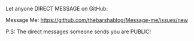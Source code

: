 Let anyone DIRECT MESSAGE on GitHub:

Message Me: https://github.com/thebarshablog/Message-me/issues/new

P.S: The direct messages someone sends you are PUBLIC!

